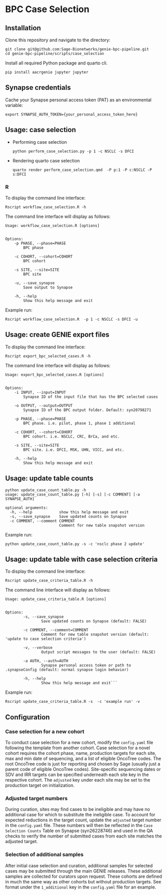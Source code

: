 # BPC Case Selection

## Installation

Clone this repository and navigate to the directory:
```
git clone git@github.com:Sage-Bionetworks/genie-bpc-pipeline.git
cd genie-bpc-pipeline/scripts/case_selection
```

Install all required Python package and quarto cli.

```
pip install aacrgenie jupyter jupyter
```

## Synapse credentials

Cache your Synapse personal access token (PAT) as an environmental variable:
```
export SYNAPSE_AUTH_TOKEN={your_personal_access_token_here}
```

## Usage: case selection

* Performing case selection

    ```
    python perform_case_selection.py -p 1 -c NSCLC -s DFCI   
    ```

* Rendering quarto case selection

    ```
    quarto render perform_case_selection.qmd  -P p:1 -P c:NSCLC -P s:DFCI
    ```


### R

To display the command line interface:
```
Rscript workflow_case_selection.R -h
```

The command line interface will display as follows:
```
Usage: workflow_case_selection.R [options]


Options:
	-p PHASE, --phase=PHASE
		BPC phase

	-c COHORT, --cohort=COHORT
		BPC cohort

	-s SITE, --site=SITE
		BPC site

	-u, --save_synapse
		Save output to Synapse

	-h, --help
		Show this help message and exit
```

Example run: 
```
Rscript workflow_case_selection.R  -p 1 -c NSCLC -s DFCI -u
```

## Usage: create GENIE export files

To display the command line interface:
```
Rscript export_bpc_selected_cases.R -h
```

The command line interface will display as follows:
```
Usage: export_bpc_selected_cases.R [options]


Options:
	-i INPUT, --input=INPUT
		Synapse ID of the input file that has the BPC selected cases

	-o OUTPUT, --output=OUTPUT
		Synapse ID of the BPC output folder. Default: syn20798271

	-p PHASE, --phase=PHASE
		BPC phase. i.e. pilot, phase 1, phase 1 additional

	-c COHORT, --cohort=COHORT
		BPC cohort. i.e. NSCLC, CRC, BrCa, and etc.

	-s SITE, --site=SITE
		BPC site. i.e. DFCI, MSK, UHN, VICC, and etc.

	-h, --help
		Show this help message and exit
```

## Usage: update table counts

```
python update_case_count_table.py -h
usage: update_case_count_table.py [-h] [-s] [-c COMMENT] [-a SYNAPSE_AUTH]

optional arguments:
  -h, --help            show this help message and exit
  -s, --save_synapse    Save updated counts on Synapse
  -c COMMENT, --comment COMMENT
                        Comment for new table snapshot version

```

Example run: 
```
python update_case_count_table.py -s -c 'nsclc phase 2 update'
```


## Usage: update table with case selection criteria

To display the command line interface:
```
Rscript update_case_criteria_table.R -h
```

The command line interface will display as follows:
```
Usage: update_case_criteria_table.R [options]


Options:
        -s, --save_synapse
                Save updated counts on Synapse (default: FALSE)

        -c COMMENT, --comment=COMMENT
                Comment for new table snapshot version (default: 'update to case selection criteria')

        -v, --verbose
                Output script messages to the user (default: FALSE)

        -a AUTH, --auth=AUTH
                Synapse personal access token or path to .synapseConfig (default: normal synapse login behavior)

        -h, --help
                Show this help message and exit```
```

Example run: 
```
Rscript update_case_criteria_table.R -s  -c 'example run' -v
```

## Configuration

### Case selection for a new cohort
To conduct case selection for a new cohort, modify the `config.yaml` file following the template from another cohort.  Case selection for a novel cohort requires the cohort phase, name, production targets for each site, max and min date of sequencing, and a list of eligible OncoTree codes.  The root OncoTree code is just for reporting and chosen by Sage (usually just a parent code of eligible OncoTree codes).  Site-specific sequencing dates or SDV and IRR targets can be specified underneath each site key in the respective cohort.  The `adjusted` key under each site may be set to the production target on initialization.  

### Adjusted target numbers
During curation, sites may find cases to be ineligible and may have no additional case for which to substitute the ineligible case.  To account for expected reductions in the target count, update the `adjusted` target number in the `config.yaml` file.  These numbers will then be reflected in the `Case Selection Counts` Table on Synapse (syn26228746) and used in the QA checks to verify the number of submitted cases from each site matches the adjusted target.  

### Selection of additional samples
After initial case selection and curation, additional samples for selected cases may be submitted through the main GENIE releases.  These additional samples are collected for curators upon request.  These cohorts are defined in much the same way as other cohorts but without production targets.  See format under the `1_additional` key in the `config.yaml` file for an example.  
